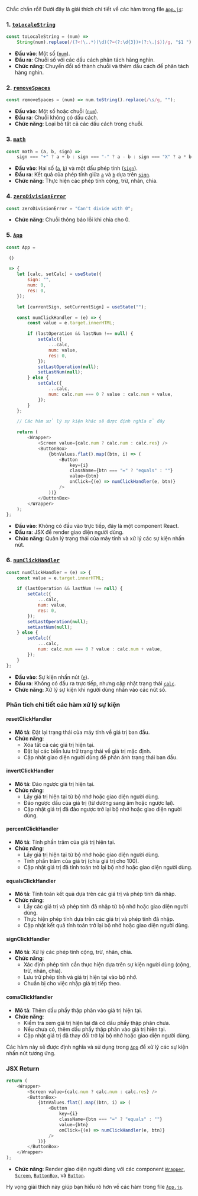 Chắc chắn rồi! Dưới đây là giải thích chi tiết về các hàm trong file [`App.js`](command:_github.copilot.openRelativePath?%5B%7B%22scheme%22%3A%22file%22%2C%22authority%22%3A%22%22%2C%22path%22%3A%22%2Frun%2Fmedia%2Fnguyenthanhhung%2FData%2FCode%2FFE%2FReactJS%2FMeMayBeo%2Fcalculator%2Fsrc%2FApp.js%22%2C%22query%22%3A%22%22%2C%22fragment%22%3A%22%22%7D%2C%2233baf82f-5daa-4c2c-af26-da7e0bff9704%22%5D "/run/media/nguyenthanhhung/Data/Code/FE/ReactJS/MeMayBeo/calculator/src/App.js"):

### 1. [`toLocaleString`](command:_github.copilot.openSymbolFromReferences?%5B%22%22%2C%5B%7B%22uri%22%3A%7B%22scheme%22%3A%22file%22%2C%22authority%22%3A%22%22%2C%22path%22%3A%22%2Frun%2Fmedia%2Fnguyenthanhhung%2FData%2FCode%2FFE%2FReactJS%2FMeMayBeo%2Fcalculator%2Fsrc%2FApp.js%22%2C%22query%22%3A%22%22%2C%22fragment%22%3A%22%22%7D%2C%22pos%22%3A%7B%22line%22%3A15%2C%22character%22%3A6%7D%7D%5D%2C%2233baf82f-5daa-4c2c-af26-da7e0bff9704%22%5D "Go to definition")
```javascript
const toLocaleString = (num) =>
    String(num).replace(/(?<!\..*)(\d)(?=(?:\d{3})+(?:\.|$))/g, "$1 ");
```
- **Đầu vào**: Một số ([`num`](command:_github.copilot.openSymbolFromReferences?%5B%22%22%2C%5B%7B%22uri%22%3A%7B%22scheme%22%3A%22file%22%2C%22authority%22%3A%22%22%2C%22path%22%3A%22%2Frun%2Fmedia%2Fnguyenthanhhung%2FData%2FCode%2FFE%2FReactJS%2FMeMayBeo%2Fcalculator%2Fsrc%2FApp.js%22%2C%22query%22%3A%22%22%2C%22fragment%22%3A%22%22%7D%2C%22pos%22%3A%7B%22line%22%3A15%2C%22character%22%3A24%7D%7D%2C%7B%22uri%22%3A%7B%22scheme%22%3A%22file%22%2C%22authority%22%3A%22%22%2C%22path%22%3A%22%2Frun%2Fmedia%2Fnguyenthanhhung%2FData%2FCode%2FFE%2FReactJS%2FMeMayBeo%2Fcalculator%2FText%2Fflow.md%22%2C%22query%22%3A%22%22%2C%22fragment%22%3A%22%22%7D%2C%22pos%22%3A%7B%22line%22%3A8%2C%22character%22%3A165%7D%7D%2C%7B%22uri%22%3A%7B%22scheme%22%3A%22file%22%2C%22authority%22%3A%22%22%2C%22path%22%3A%22%2Frun%2Fmedia%2Fnguyenthanhhung%2FData%2FCode%2FFE%2FReactJS%2FMeMayBeo%2Fcalculator%2FText%2Fflow.md%22%2C%22query%22%3A%22%22%2C%22fragment%22%3A%22%22%7D%2C%22pos%22%3A%7B%22line%22%3A48%2C%22character%22%3A15%7D%7D%2C%7B%22uri%22%3A%7B%22scheme%22%3A%22file%22%2C%22authority%22%3A%22%22%2C%22path%22%3A%22%2Frun%2Fmedia%2Fnguyenthanhhung%2FData%2FCode%2FFE%2FReactJS%2FMeMayBeo%2Fcalculator%2FText%2Fflow.md%22%2C%22query%22%3A%22%22%2C%22fragment%22%3A%22%22%7D%2C%22pos%22%3A%7B%22line%22%3A57%2C%22character%22%3A0%7D%7D%5D%2C%2233baf82f-5daa-4c2c-af26-da7e0bff9704%22%5D "Go to definition")).
- **Đầu ra**: Chuỗi số với các dấu cách phân tách hàng nghìn.
- **Chức năng**: Chuyển đổi số thành chuỗi và thêm dấu cách để phân tách hàng nghìn.

### 2. [`removeSpaces`](command:_github.copilot.openSymbolFromReferences?%5B%22%22%2C%5B%7B%22uri%22%3A%7B%22scheme%22%3A%22file%22%2C%22authority%22%3A%22%22%2C%22path%22%3A%22%2Frun%2Fmedia%2Fnguyenthanhhung%2FData%2FCode%2FFE%2FReactJS%2FMeMayBeo%2Fcalculator%2Fsrc%2FApp.js%22%2C%22query%22%3A%22%22%2C%22fragment%22%3A%22%22%7D%2C%22pos%22%3A%7B%22line%22%3A18%2C%22character%22%3A6%7D%7D%5D%2C%2233baf82f-5daa-4c2c-af26-da7e0bff9704%22%5D "Go to definition")
```javascript
const removeSpaces = (num) => num.toString().replace(/\s/g, "");
```
- **Đầu vào**: Một số hoặc chuỗi ([`num`](command:_github.copilot.openSymbolFromReferences?%5B%22%22%2C%5B%7B%22uri%22%3A%7B%22scheme%22%3A%22file%22%2C%22authority%22%3A%22%22%2C%22path%22%3A%22%2Frun%2Fmedia%2Fnguyenthanhhung%2FData%2FCode%2FFE%2FReactJS%2FMeMayBeo%2Fcalculator%2Fsrc%2FApp.js%22%2C%22query%22%3A%22%22%2C%22fragment%22%3A%22%22%7D%2C%22pos%22%3A%7B%22line%22%3A15%2C%22character%22%3A24%7D%7D%2C%7B%22uri%22%3A%7B%22scheme%22%3A%22file%22%2C%22authority%22%3A%22%22%2C%22path%22%3A%22%2Frun%2Fmedia%2Fnguyenthanhhung%2FData%2FCode%2FFE%2FReactJS%2FMeMayBeo%2Fcalculator%2FText%2Fflow.md%22%2C%22query%22%3A%22%22%2C%22fragment%22%3A%22%22%7D%2C%22pos%22%3A%7B%22line%22%3A8%2C%22character%22%3A165%7D%7D%2C%7B%22uri%22%3A%7B%22scheme%22%3A%22file%22%2C%22authority%22%3A%22%22%2C%22path%22%3A%22%2Frun%2Fmedia%2Fnguyenthanhhung%2FData%2FCode%2FFE%2FReactJS%2FMeMayBeo%2Fcalculator%2FText%2Fflow.md%22%2C%22query%22%3A%22%22%2C%22fragment%22%3A%22%22%7D%2C%22pos%22%3A%7B%22line%22%3A48%2C%22character%22%3A15%7D%7D%2C%7B%22uri%22%3A%7B%22scheme%22%3A%22file%22%2C%22authority%22%3A%22%22%2C%22path%22%3A%22%2Frun%2Fmedia%2Fnguyenthanhhung%2FData%2FCode%2FFE%2FReactJS%2FMeMayBeo%2Fcalculator%2FText%2Fflow.md%22%2C%22query%22%3A%22%22%2C%22fragment%22%3A%22%22%7D%2C%22pos%22%3A%7B%22line%22%3A57%2C%22character%22%3A0%7D%7D%5D%2C%2233baf82f-5daa-4c2c-af26-da7e0bff9704%22%5D "Go to definition")).
- **Đầu ra**: Chuỗi không có dấu cách.
- **Chức năng**: Loại bỏ tất cả các dấu cách trong chuỗi.

### 3. [`math`](command:_github.copilot.openSymbolFromReferences?%5B%22%22%2C%5B%7B%22uri%22%3A%7B%22scheme%22%3A%22file%22%2C%22authority%22%3A%22%22%2C%22path%22%3A%22%2Frun%2Fmedia%2Fnguyenthanhhung%2FData%2FCode%2FFE%2FReactJS%2FMeMayBeo%2Fcalculator%2Fsrc%2FApp.js%22%2C%22query%22%3A%22%22%2C%22fragment%22%3A%22%22%7D%2C%22pos%22%3A%7B%22line%22%3A20%2C%22character%22%3A6%7D%7D%5D%2C%2233baf82f-5daa-4c2c-af26-da7e0bff9704%22%5D "Go to definition")
```javascript
const math = (a, b, sign) =>
    sign === "+" ? a + b : sign === "-" ? a - b : sign === "X" ? a * b : a / b;
```
- **Đầu vào**: Hai số ([`a`](command:_github.copilot.openSymbolFromReferences?%5B%22%22%2C%5B%7B%22uri%22%3A%7B%22scheme%22%3A%22file%22%2C%22authority%22%3A%22%22%2C%22path%22%3A%22%2Frun%2Fmedia%2Fnguyenthanhhung%2FData%2FCode%2FFE%2FReactJS%2FMeMayBeo%2Fcalculator%2Fsrc%2FApp.js%22%2C%22query%22%3A%22%22%2C%22fragment%22%3A%22%22%7D%2C%22pos%22%3A%7B%22line%22%3A20%2C%22character%22%3A14%7D%7D%2C%7B%22uri%22%3A%7B%22scheme%22%3A%22file%22%2C%22authority%22%3A%22%22%2C%22path%22%3A%22%2Frun%2Fmedia%2Fnguyenthanhhung%2FData%2FCode%2FFE%2FReactJS%2FMeMayBeo%2Fcalculator%2Fsrc%2Fcomponents%2FButton.css%22%2C%22query%22%3A%22%22%2C%22fragment%22%3A%22%22%7D%2C%22pos%22%3A%7B%22line%22%3A4%2C%22character%22%3A3%7D%7D%2C%7B%22uri%22%3A%7B%22scheme%22%3A%22file%22%2C%22authority%22%3A%22%22%2C%22path%22%3A%22%2Frun%2Fmedia%2Fnguyenthanhhung%2FData%2FCode%2FFE%2FReactJS%2FMeMayBeo%2Fcalculator%2Fpublic%2Findex.html%22%2C%22query%22%3A%22%22%2C%22fragment%22%3A%22%22%7D%2C%22pos%22%3A%7B%22line%22%3A1%2C%22character%22%3A7%7D%7D%2C%7B%22uri%22%3A%7B%22scheme%22%3A%22file%22%2C%22authority%22%3A%22%22%2C%22path%22%3A%22%2Frun%2Fmedia%2Fnguyenthanhhung%2FData%2FCode%2FFE%2FReactJS%2FMeMayBeo%2Fcalculator%2FText%2Fflow.md%22%2C%22query%22%3A%22%22%2C%22fragment%22%3A%22%22%7D%2C%22pos%22%3A%7B%22line%22%3A0%2C%22character%22%3A63%7D%7D%2C%7B%22uri%22%3A%7B%22scheme%22%3A%22file%22%2C%22authority%22%3A%22%22%2C%22path%22%3A%22%2Frun%2Fmedia%2Fnguyenthanhhung%2FData%2FCode%2FFE%2FReactJS%2FMeMayBeo%2Fcalculator%2Fsrc%2Fcomponents%2FScreen.js%22%2C%22query%22%3A%22%22%2C%22fragment%22%3A%22%22%7D%2C%22pos%22%3A%7B%22line%22%3A0%2C%22character%22%3A9%7D%7D%2C%7B%22uri%22%3A%7B%22scheme%22%3A%22file%22%2C%22authority%22%3A%22%22%2C%22path%22%3A%22%2Frun%2Fmedia%2Fnguyenthanhhung%2FData%2FCode%2FFE%2FReactJS%2FMeMayBeo%2Fcalculator%2Fsrc%2Fcomponents%2FButton.js%22%2C%22query%22%3A%22%22%2C%22fragment%22%3A%22%22%7D%2C%22pos%22%3A%7B%22line%22%3A0%2C%22character%22%3A9%7D%7D%2C%7B%22uri%22%3A%7B%22scheme%22%3A%22file%22%2C%22authority%22%3A%22%22%2C%22path%22%3A%22%2Frun%2Fmedia%2Fnguyenthanhhung%2FData%2FCode%2FFE%2FReactJS%2FMeMayBeo%2Fcalculator%2Fsrc%2Findex.js%22%2C%22query%22%3A%22%22%2C%22fragment%22%3A%22%22%7D%2C%22pos%22%3A%7B%22line%22%3A0%2C%22character%22%3A9%7D%7D%2C%7B%22uri%22%3A%7B%22scheme%22%3A%22file%22%2C%22authority%22%3A%22%22%2C%22path%22%3A%22%2Frun%2Fmedia%2Fnguyenthanhhung%2FData%2FCode%2FFE%2FReactJS%2FMeMayBeo%2Fcalculator%2FText%2Fflow.md%22%2C%22query%22%3A%22%22%2C%22fragment%22%3A%22%22%7D%2C%22pos%22%3A%7B%22line%22%3A29%2C%22character%22%3A47%7D%7D%5D%2C%2233baf82f-5daa-4c2c-af26-da7e0bff9704%22%5D "Go to definition"), [`b`](command:_github.copilot.openSymbolFromReferences?%5B%22%22%2C%5B%7B%22uri%22%3A%7B%22scheme%22%3A%22file%22%2C%22authority%22%3A%22%22%2C%22path%22%3A%22%2Frun%2Fmedia%2Fnguyenthanhhung%2FData%2FCode%2FFE%2FReactJS%2FMeMayBeo%2Fcalculator%2Fsrc%2FApp.js%22%2C%22query%22%3A%22%22%2C%22fragment%22%3A%22%22%7D%2C%22pos%22%3A%7B%22line%22%3A20%2C%22character%22%3A17%7D%7D%2C%7B%22uri%22%3A%7B%22scheme%22%3A%22file%22%2C%22authority%22%3A%22%22%2C%22path%22%3A%22%2Frun%2Fmedia%2Fnguyenthanhhung%2FData%2FCode%2FFE%2FReactJS%2FMeMayBeo%2Fcalculator%2Fpublic%2Findex.html%22%2C%22query%22%3A%22%22%2C%22fragment%22%3A%22%22%7D%2C%22pos%22%3A%7B%22line%22%3A9%2C%22character%22%3A3%7D%7D%2C%7B%22uri%22%3A%7B%22scheme%22%3A%22file%22%2C%22authority%22%3A%22%22%2C%22path%22%3A%22%2Frun%2Fmedia%2Fnguyenthanhhung%2FData%2FCode%2FFE%2FReactJS%2FMeMayBeo%2Fcalculator%2Fsrc%2Fcomponents%2FButton.css%22%2C%22query%22%3A%22%22%2C%22fragment%22%3A%22%22%7D%2C%22pos%22%3A%7B%22line%22%3A3%2C%22character%22%3A2%7D%7D%2C%7B%22uri%22%3A%7B%22scheme%22%3A%22file%22%2C%22authority%22%3A%22%22%2C%22path%22%3A%22%2Frun%2Fmedia%2Fnguyenthanhhung%2FData%2FCode%2FFE%2FReactJS%2FMeMayBeo%2Fcalculator%2FText%2Fflow.md%22%2C%22query%22%3A%22%22%2C%22fragment%22%3A%22%22%7D%2C%22pos%22%3A%7B%22line%22%3A0%2C%22character%22%3A56%7D%7D%2C%7B%22uri%22%3A%7B%22scheme%22%3A%22file%22%2C%22authority%22%3A%22%22%2C%22path%22%3A%22%2Frun%2Fmedia%2Fnguyenthanhhung%2FData%2FCode%2FFE%2FReactJS%2FMeMayBeo%2Fcalculator%2FText%2Fflow.md%22%2C%22query%22%3A%22%22%2C%22fragment%22%3A%22%22%7D%2C%22pos%22%3A%7B%22line%22%3A29%2C%22character%22%3A58%7D%7D%2C%7B%22uri%22%3A%7B%22scheme%22%3A%22file%22%2C%22authority%22%3A%22%22%2C%22path%22%3A%22%2Frun%2Fmedia%2Fnguyenthanhhung%2FData%2FCode%2FFE%2FReactJS%2FMeMayBeo%2Fcalculator%2FText%2Fflow.md%22%2C%22query%22%3A%22%22%2C%22fragment%22%3A%22%22%7D%2C%22pos%22%3A%7B%22line%22%3A51%2C%22character%22%3A62%7D%7D%2C%7B%22uri%22%3A%7B%22scheme%22%3A%22file%22%2C%22authority%22%3A%22%22%2C%22path%22%3A%22%2Frun%2Fmedia%2Fnguyenthanhhung%2FData%2FCode%2FFE%2FReactJS%2FMeMayBeo%2Fcalculator%2Fsrc%2Fcomponents%2FButton.js%22%2C%22query%22%3A%22%22%2C%22fragment%22%3A%22%22%7D%2C%22pos%22%3A%7B%22line%22%3A5%2C%22character%22%3A5%7D%7D%2C%7B%22uri%22%3A%7B%22scheme%22%3A%22file%22%2C%22authority%22%3A%22%22%2C%22path%22%3A%22%2Frun%2Fmedia%2Fnguyenthanhhung%2FData%2FCode%2FFE%2FReactJS%2FMeMayBeo%2Fcalculator%2FText%2FScreen.md%22%2C%22query%22%3A%22%22%2C%22fragment%22%3A%22%22%7D%2C%22pos%22%3A%7B%22line%22%3A42%2C%22character%22%3A59%7D%7D%5D%2C%2233baf82f-5daa-4c2c-af26-da7e0bff9704%22%5D "Go to definition")) và một dấu phép tính ([`sign`](command:_github.copilot.openSymbolFromReferences?%5B%22%22%2C%5B%7B%22uri%22%3A%7B%22scheme%22%3A%22file%22%2C%22authority%22%3A%22%22%2C%22path%22%3A%22%2Frun%2Fmedia%2Fnguyenthanhhung%2FData%2FCode%2FFE%2FReactJS%2FMeMayBeo%2Fcalculator%2Fsrc%2FApp.js%22%2C%22query%22%3A%22%22%2C%22fragment%22%3A%22%22%7D%2C%22pos%22%3A%7B%22line%22%3A20%2C%22character%22%3A20%7D%7D%2C%7B%22uri%22%3A%7B%22scheme%22%3A%22file%22%2C%22authority%22%3A%22%22%2C%22path%22%3A%22%2Frun%2Fmedia%2Fnguyenthanhhung%2FData%2FCode%2FFE%2FReactJS%2FMeMayBeo%2Fcalculator%2FText%2Fflow.md%22%2C%22query%22%3A%22%22%2C%22fragment%22%3A%22%22%7D%2C%22pos%22%3A%7B%22line%22%3A8%2C%22character%22%3A126%7D%7D%2C%7B%22uri%22%3A%7B%22scheme%22%3A%22file%22%2C%22authority%22%3A%22%22%2C%22path%22%3A%22%2Frun%2Fmedia%2Fnguyenthanhhung%2FData%2FCode%2FFE%2FReactJS%2FMeMayBeo%2Fcalculator%2FText%2Fflow.md%22%2C%22query%22%3A%22%22%2C%22fragment%22%3A%22%22%7D%2C%22pos%22%3A%7B%22line%22%3A46%2C%22character%22%3A65%7D%7D%2C%7B%22uri%22%3A%7B%22scheme%22%3A%22file%22%2C%22authority%22%3A%22%22%2C%22path%22%3A%22%2Frun%2Fmedia%2Fnguyenthanhhung%2FData%2FCode%2FFE%2FReactJS%2FMeMayBeo%2Fcalculator%2FText%2Fflow.md%22%2C%22query%22%3A%22%22%2C%22fragment%22%3A%22%22%7D%2C%22pos%22%3A%7B%22line%22%3A55%2C%22character%22%3A0%7D%7D%5D%2C%2233baf82f-5daa-4c2c-af26-da7e0bff9704%22%5D "Go to definition")).
- **Đầu ra**: Kết quả của phép tính giữa [`a`](command:_github.copilot.openSymbolFromReferences?%5B%22%22%2C%5B%7B%22uri%22%3A%7B%22scheme%22%3A%22file%22%2C%22authority%22%3A%22%22%2C%22path%22%3A%22%2Frun%2Fmedia%2Fnguyenthanhhung%2FData%2FCode%2FFE%2FReactJS%2FMeMayBeo%2Fcalculator%2Fsrc%2FApp.js%22%2C%22query%22%3A%22%22%2C%22fragment%22%3A%22%22%7D%2C%22pos%22%3A%7B%22line%22%3A20%2C%22character%22%3A14%7D%7D%2C%7B%22uri%22%3A%7B%22scheme%22%3A%22file%22%2C%22authority%22%3A%22%22%2C%22path%22%3A%22%2Frun%2Fmedia%2Fnguyenthanhhung%2FData%2FCode%2FFE%2FReactJS%2FMeMayBeo%2Fcalculator%2Fsrc%2Fcomponents%2FButton.css%22%2C%22query%22%3A%22%22%2C%22fragment%22%3A%22%22%7D%2C%22pos%22%3A%7B%22line%22%3A4%2C%22character%22%3A3%7D%7D%2C%7B%22uri%22%3A%7B%22scheme%22%3A%22file%22%2C%22authority%22%3A%22%22%2C%22path%22%3A%22%2Frun%2Fmedia%2Fnguyenthanhhung%2FData%2FCode%2FFE%2FReactJS%2FMeMayBeo%2Fcalculator%2Fpublic%2Findex.html%22%2C%22query%22%3A%22%22%2C%22fragment%22%3A%22%22%7D%2C%22pos%22%3A%7B%22line%22%3A1%2C%22character%22%3A7%7D%7D%2C%7B%22uri%22%3A%7B%22scheme%22%3A%22file%22%2C%22authority%22%3A%22%22%2C%22path%22%3A%22%2Frun%2Fmedia%2Fnguyenthanhhung%2FData%2FCode%2FFE%2FReactJS%2FMeMayBeo%2Fcalculator%2FText%2Fflow.md%22%2C%22query%22%3A%22%22%2C%22fragment%22%3A%22%22%7D%2C%22pos%22%3A%7B%22line%22%3A0%2C%22character%22%3A63%7D%7D%2C%7B%22uri%22%3A%7B%22scheme%22%3A%22file%22%2C%22authority%22%3A%22%22%2C%22path%22%3A%22%2Frun%2Fmedia%2Fnguyenthanhhung%2FData%2FCode%2FFE%2FReactJS%2FMeMayBeo%2Fcalculator%2Fsrc%2Fcomponents%2FScreen.js%22%2C%22query%22%3A%22%22%2C%22fragment%22%3A%22%22%7D%2C%22pos%22%3A%7B%22line%22%3A0%2C%22character%22%3A9%7D%7D%2C%7B%22uri%22%3A%7B%22scheme%22%3A%22file%22%2C%22authority%22%3A%22%22%2C%22path%22%3A%22%2Frun%2Fmedia%2Fnguyenthanhhung%2FData%2FCode%2FFE%2FReactJS%2FMeMayBeo%2Fcalculator%2Fsrc%2Fcomponents%2FButton.js%22%2C%22query%22%3A%22%22%2C%22fragment%22%3A%22%22%7D%2C%22pos%22%3A%7B%22line%22%3A0%2C%22character%22%3A9%7D%7D%2C%7B%22uri%22%3A%7B%22scheme%22%3A%22file%22%2C%22authority%22%3A%22%22%2C%22path%22%3A%22%2Frun%2Fmedia%2Fnguyenthanhhung%2FData%2FCode%2FFE%2FReactJS%2FMeMayBeo%2Fcalculator%2Fsrc%2Findex.js%22%2C%22query%22%3A%22%22%2C%22fragment%22%3A%22%22%7D%2C%22pos%22%3A%7B%22line%22%3A0%2C%22character%22%3A9%7D%7D%2C%7B%22uri%22%3A%7B%22scheme%22%3A%22file%22%2C%22authority%22%3A%22%22%2C%22path%22%3A%22%2Frun%2Fmedia%2Fnguyenthanhhung%2FData%2FCode%2FFE%2FReactJS%2FMeMayBeo%2Fcalculator%2FText%2Fflow.md%22%2C%22query%22%3A%22%22%2C%22fragment%22%3A%22%22%7D%2C%22pos%22%3A%7B%22line%22%3A29%2C%22character%22%3A47%7D%7D%5D%2C%2233baf82f-5daa-4c2c-af26-da7e0bff9704%22%5D "Go to definition") và [`b`](command:_github.copilot.openSymbolFromReferences?%5B%22%22%2C%5B%7B%22uri%22%3A%7B%22scheme%22%3A%22file%22%2C%22authority%22%3A%22%22%2C%22path%22%3A%22%2Frun%2Fmedia%2Fnguyenthanhhung%2FData%2FCode%2FFE%2FReactJS%2FMeMayBeo%2Fcalculator%2Fsrc%2FApp.js%22%2C%22query%22%3A%22%22%2C%22fragment%22%3A%22%22%7D%2C%22pos%22%3A%7B%22line%22%3A20%2C%22character%22%3A17%7D%7D%2C%7B%22uri%22%3A%7B%22scheme%22%3A%22file%22%2C%22authority%22%3A%22%22%2C%22path%22%3A%22%2Frun%2Fmedia%2Fnguyenthanhhung%2FData%2FCode%2FFE%2FReactJS%2FMeMayBeo%2Fcalculator%2Fpublic%2Findex.html%22%2C%22query%22%3A%22%22%2C%22fragment%22%3A%22%22%7D%2C%22pos%22%3A%7B%22line%22%3A9%2C%22character%22%3A3%7D%7D%2C%7B%22uri%22%3A%7B%22scheme%22%3A%22file%22%2C%22authority%22%3A%22%22%2C%22path%22%3A%22%2Frun%2Fmedia%2Fnguyenthanhhung%2FData%2FCode%2FFE%2FReactJS%2FMeMayBeo%2Fcalculator%2Fsrc%2Fcomponents%2FButton.css%22%2C%22query%22%3A%22%22%2C%22fragment%22%3A%22%22%7D%2C%22pos%22%3A%7B%22line%22%3A3%2C%22character%22%3A2%7D%7D%2C%7B%22uri%22%3A%7B%22scheme%22%3A%22file%22%2C%22authority%22%3A%22%22%2C%22path%22%3A%22%2Frun%2Fmedia%2Fnguyenthanhhung%2FData%2FCode%2FFE%2FReactJS%2FMeMayBeo%2Fcalculator%2FText%2Fflow.md%22%2C%22query%22%3A%22%22%2C%22fragment%22%3A%22%22%7D%2C%22pos%22%3A%7B%22line%22%3A0%2C%22character%22%3A56%7D%7D%2C%7B%22uri%22%3A%7B%22scheme%22%3A%22file%22%2C%22authority%22%3A%22%22%2C%22path%22%3A%22%2Frun%2Fmedia%2Fnguyenthanhhung%2FData%2FCode%2FFE%2FReactJS%2FMeMayBeo%2Fcalculator%2FText%2Fflow.md%22%2C%22query%22%3A%22%22%2C%22fragment%22%3A%22%22%7D%2C%22pos%22%3A%7B%22line%22%3A29%2C%22character%22%3A58%7D%7D%2C%7B%22uri%22%3A%7B%22scheme%22%3A%22file%22%2C%22authority%22%3A%22%22%2C%22path%22%3A%22%2Frun%2Fmedia%2Fnguyenthanhhung%2FData%2FCode%2FFE%2FReactJS%2FMeMayBeo%2Fcalculator%2FText%2Fflow.md%22%2C%22query%22%3A%22%22%2C%22fragment%22%3A%22%22%7D%2C%22pos%22%3A%7B%22line%22%3A51%2C%22character%22%3A62%7D%7D%2C%7B%22uri%22%3A%7B%22scheme%22%3A%22file%22%2C%22authority%22%3A%22%22%2C%22path%22%3A%22%2Frun%2Fmedia%2Fnguyenthanhhung%2FData%2FCode%2FFE%2FReactJS%2FMeMayBeo%2Fcalculator%2Fsrc%2Fcomponents%2FButton.js%22%2C%22query%22%3A%22%22%2C%22fragment%22%3A%22%22%7D%2C%22pos%22%3A%7B%22line%22%3A5%2C%22character%22%3A5%7D%7D%2C%7B%22uri%22%3A%7B%22scheme%22%3A%22file%22%2C%22authority%22%3A%22%22%2C%22path%22%3A%22%2Frun%2Fmedia%2Fnguyenthanhhung%2FData%2FCode%2FFE%2FReactJS%2FMeMayBeo%2Fcalculator%2FText%2FScreen.md%22%2C%22query%22%3A%22%22%2C%22fragment%22%3A%22%22%7D%2C%22pos%22%3A%7B%22line%22%3A42%2C%22character%22%3A59%7D%7D%5D%2C%2233baf82f-5daa-4c2c-af26-da7e0bff9704%22%5D "Go to definition") dựa trên [`sign`](command:_github.copilot.openSymbolFromReferences?%5B%22%22%2C%5B%7B%22uri%22%3A%7B%22scheme%22%3A%22file%22%2C%22authority%22%3A%22%22%2C%22path%22%3A%22%2Frun%2Fmedia%2Fnguyenthanhhung%2FData%2FCode%2FFE%2FReactJS%2FMeMayBeo%2Fcalculator%2Fsrc%2FApp.js%22%2C%22query%22%3A%22%22%2C%22fragment%22%3A%22%22%7D%2C%22pos%22%3A%7B%22line%22%3A20%2C%22character%22%3A20%7D%7D%2C%7B%22uri%22%3A%7B%22scheme%22%3A%22file%22%2C%22authority%22%3A%22%22%2C%22path%22%3A%22%2Frun%2Fmedia%2Fnguyenthanhhung%2FData%2FCode%2FFE%2FReactJS%2FMeMayBeo%2Fcalculator%2FText%2Fflow.md%22%2C%22query%22%3A%22%22%2C%22fragment%22%3A%22%22%7D%2C%22pos%22%3A%7B%22line%22%3A8%2C%22character%22%3A126%7D%7D%2C%7B%22uri%22%3A%7B%22scheme%22%3A%22file%22%2C%22authority%22%3A%22%22%2C%22path%22%3A%22%2Frun%2Fmedia%2Fnguyenthanhhung%2FData%2FCode%2FFE%2FReactJS%2FMeMayBeo%2Fcalculator%2FText%2Fflow.md%22%2C%22query%22%3A%22%22%2C%22fragment%22%3A%22%22%7D%2C%22pos%22%3A%7B%22line%22%3A46%2C%22character%22%3A65%7D%7D%2C%7B%22uri%22%3A%7B%22scheme%22%3A%22file%22%2C%22authority%22%3A%22%22%2C%22path%22%3A%22%2Frun%2Fmedia%2Fnguyenthanhhung%2FData%2FCode%2FFE%2FReactJS%2FMeMayBeo%2Fcalculator%2FText%2Fflow.md%22%2C%22query%22%3A%22%22%2C%22fragment%22%3A%22%22%7D%2C%22pos%22%3A%7B%22line%22%3A55%2C%22character%22%3A0%7D%7D%5D%2C%2233baf82f-5daa-4c2c-af26-da7e0bff9704%22%5D "Go to definition").
- **Chức năng**: Thực hiện các phép tính cộng, trừ, nhân, chia.

### 4. [`zeroDivisionError`](command:_github.copilot.openSymbolFromReferences?%5B%22%22%2C%5B%7B%22uri%22%3A%7B%22scheme%22%3A%22file%22%2C%22authority%22%3A%22%22%2C%22path%22%3A%22%2Frun%2Fmedia%2Fnguyenthanhhung%2FData%2FCode%2FFE%2FReactJS%2FMeMayBeo%2Fcalculator%2Fsrc%2FApp.js%22%2C%22query%22%3A%22%22%2C%22fragment%22%3A%22%22%7D%2C%22pos%22%3A%7B%22line%22%3A23%2C%22character%22%3A6%7D%7D%2C%7B%22uri%22%3A%7B%22scheme%22%3A%22file%22%2C%22authority%22%3A%22%22%2C%22path%22%3A%22%2Frun%2Fmedia%2Fnguyenthanhhung%2FData%2FCode%2FFE%2FReactJS%2FMeMayBeo%2Fcalculator%2FText%2Fflow.md%22%2C%22query%22%3A%22%22%2C%22fragment%22%3A%22%22%7D%2C%22pos%22%3A%7B%22line%22%3A42%2C%22character%22%3A56%7D%7D%2C%7B%22uri%22%3A%7B%22scheme%22%3A%22file%22%2C%22authority%22%3A%22%22%2C%22path%22%3A%22%2Frun%2Fmedia%2Fnguyenthanhhung%2FData%2FCode%2FFE%2FReactJS%2FMeMayBeo%2Fcalculator%2FText%2Fflow.md%22%2C%22query%22%3A%22%22%2C%22fragment%22%3A%22%22%7D%2C%22pos%22%3A%7B%22line%22%3A65%2C%22character%22%3A30%7D%7D%5D%2C%2233baf82f-5daa-4c2c-af26-da7e0bff9704%22%5D "Go to definition")
```javascript
const zeroDivisionError = "Can't divide with 0";
```
- **Chức năng**: Chuỗi thông báo lỗi khi chia cho 0.

### 5. [`App`](command:_github.copilot.openSymbolFromReferences?%5B%22%22%2C%5B%7B%22uri%22%3A%7B%22scheme%22%3A%22file%22%2C%22authority%22%3A%22%22%2C%22path%22%3A%22%2Frun%2Fmedia%2Fnguyenthanhhung%2FData%2FCode%2FFE%2FReactJS%2FMeMayBeo%2Fcalculator%2Fsrc%2FApp.js%22%2C%22query%22%3A%22%22%2C%22fragment%22%3A%22%22%7D%2C%22pos%22%3A%7B%22line%22%3A25%2C%22character%22%3A6%7D%7D%2C%7B%22uri%22%3A%7B%22scheme%22%3A%22file%22%2C%22authority%22%3A%22%22%2C%22path%22%3A%22%2Frun%2Fmedia%2Fnguyenthanhhung%2FData%2FCode%2FFE%2FReactJS%2FMeMayBeo%2Fcalculator%2Fsrc%2Findex.js%22%2C%22query%22%3A%22%22%2C%22fragment%22%3A%22%22%7D%2C%22pos%22%3A%7B%22line%22%3A3%2C%22character%22%3A7%7D%7D%2C%7B%22uri%22%3A%7B%22scheme%22%3A%22file%22%2C%22authority%22%3A%22%22%2C%22path%22%3A%22%2Frun%2Fmedia%2Fnguyenthanhhung%2FData%2FCode%2FFE%2FReactJS%2FMeMayBeo%2Fcalculator%2FText%2Fflow.md%22%2C%22query%22%3A%22%22%2C%22fragment%22%3A%22%22%7D%2C%22pos%22%3A%7B%22line%22%3A4%2C%22character%22%3A95%7D%7D%2C%7B%22uri%22%3A%7B%22scheme%22%3A%22file%22%2C%22authority%22%3A%22%22%2C%22path%22%3A%22%2Frun%2Fmedia%2Fnguyenthanhhung%2FData%2FCode%2FFE%2FReactJS%2FMeMayBeo%2Fcalculator%2FText%2Fflow.md%22%2C%22query%22%3A%22%22%2C%22fragment%22%3A%22%22%7D%2C%22pos%22%3A%7B%22line%22%3A30%2C%22character%22%3A100%7D%7D%2C%7B%22uri%22%3A%7B%22scheme%22%3A%22file%22%2C%22authority%22%3A%22%22%2C%22path%22%3A%22%2Frun%2Fmedia%2Fnguyenthanhhung%2FData%2FCode%2FFE%2FReactJS%2FMeMayBeo%2Fcalculator%2FText%2Fflow.md%22%2C%22query%22%3A%22%22%2C%22fragment%22%3A%22%22%7D%2C%22pos%22%3A%7B%22line%22%3A62%2C%22character%22%3A66%7D%7D%5D%2C%2233baf82f-5daa-4c2c-af26-da7e0bff9704%22%5D "Go to definition")
```javascript
const App =

 ()

 => {
    let [calc, setCalc] = useState({
        sign: "",
        num: 0,
        res: 0,
    });

    let [currentSign, setCurrentSign] = useState("");

    const numClickHandler = (e) => {
        const value = e.target.innerHTML;

        if (lastOperation && lastNum !== null) {
            setCalc({
                ...calc,
                num: value,
                res: 0,
            });
            setLastOperation(null);
            setLastNum(null);
        } else {
            setCalc({
                ...calc,
                num: calc.num === 0 ? value : calc.num + value,
            });
        }
    };

    // Các hàm xử lý sự kiện khác sẽ được định nghĩa ở đây

    return (
        <Wrapper>
            <Screen value={calc.num ? calc.num : calc.res} />
            <ButtonBox>
                {btnValues.flat().map((btn, i) => (
                    <Button
                        key={i}
                        className={btn === "=" ? "equals" : ""}
                        value={btn}
                        onClick={(e) => numClickHandler(e, btn)}
                    />
                ))}
            </ButtonBox>
        </Wrapper>
    );
};
```
- **Đầu vào**: Không có đầu vào trực tiếp, đây là một component React.
- **Đầu ra**: JSX để render giao diện người dùng.
- **Chức năng**: Quản lý trạng thái của máy tính và xử lý các sự kiện nhấn nút.

### 6. [`numClickHandler`](command:_github.copilot.openSymbolFromReferences?%5B%22%22%2C%5B%7B%22uri%22%3A%7B%22scheme%22%3A%22file%22%2C%22authority%22%3A%22%22%2C%22path%22%3A%22%2Frun%2Fmedia%2Fnguyenthanhhung%2FData%2FCode%2FFE%2FReactJS%2FMeMayBeo%2Fcalculator%2Fsrc%2FApp.js%22%2C%22query%22%3A%22%22%2C%22fragment%22%3A%22%22%7D%2C%22pos%22%3A%7B%22line%22%3A34%2C%22character%22%3A10%7D%7D%2C%7B%22uri%22%3A%7B%22scheme%22%3A%22file%22%2C%22authority%22%3A%22%22%2C%22path%22%3A%22%2Frun%2Fmedia%2Fnguyenthanhhung%2FData%2FCode%2FFE%2FReactJS%2FMeMayBeo%2Fcalculator%2FText%2Fflow.md%22%2C%22query%22%3A%22%22%2C%22fragment%22%3A%22%22%7D%2C%22pos%22%3A%7B%22line%22%3A8%2C%22character%22%3A165%7D%7D%2C%7B%22uri%22%3A%7B%22scheme%22%3A%22file%22%2C%22authority%22%3A%22%22%2C%22path%22%3A%22%2Frun%2Fmedia%2Fnguyenthanhhung%2FData%2FCode%2FFE%2FReactJS%2FMeMayBeo%2Fcalculator%2FText%2Fflow.md%22%2C%22query%22%3A%22%22%2C%22fragment%22%3A%22%22%7D%2C%22pos%22%3A%7B%22line%22%3A48%2C%22character%22%3A15%7D%7D%2C%7B%22uri%22%3A%7B%22scheme%22%3A%22file%22%2C%22authority%22%3A%22%22%2C%22path%22%3A%22%2Frun%2Fmedia%2Fnguyenthanhhung%2FData%2FCode%2FFE%2FReactJS%2FMeMayBeo%2Fcalculator%2FText%2Fflow.md%22%2C%22query%22%3A%22%22%2C%22fragment%22%3A%22%22%7D%2C%22pos%22%3A%7B%22line%22%3A57%2C%22character%22%3A0%7D%7D%5D%2C%2233baf82f-5daa-4c2c-af26-da7e0bff9704%22%5D "Go to definition")
```javascript
const numClickHandler = (e) => {
    const value = e.target.innerHTML;

    if (lastOperation && lastNum !== null) {
        setCalc({
            ...calc,
            num: value,
            res: 0,
        });
        setLastOperation(null);
        setLastNum(null);
    } else {
        setCalc({
            ...calc,
            num: calc.num === 0 ? value : calc.num + value,
        });
    }
};
```
- **Đầu vào**: Sự kiện nhấn nút ([`e`](command:_github.copilot.openSymbolFromReferences?%5B%22%22%2C%5B%7B%22uri%22%3A%7B%22scheme%22%3A%22file%22%2C%22authority%22%3A%22%22%2C%22path%22%3A%22%2Frun%2Fmedia%2Fnguyenthanhhung%2FData%2FCode%2FFE%2FReactJS%2FMeMayBeo%2Fcalculator%2Fsrc%2FApp.js%22%2C%22query%22%3A%22%22%2C%22fragment%22%3A%22%22%7D%2C%22pos%22%3A%7B%22line%22%3A34%2C%22character%22%3A29%7D%7D%2C%7B%22uri%22%3A%7B%22scheme%22%3A%22file%22%2C%22authority%22%3A%22%22%2C%22path%22%3A%22%2Frun%2Fmedia%2Fnguyenthanhhung%2FData%2FCode%2FFE%2FReactJS%2FMeMayBeo%2Fcalculator%2Fpublic%2Findex.html%22%2C%22query%22%3A%22%22%2C%22fragment%22%3A%22%22%7D%2C%22pos%22%3A%7B%22line%22%3A1%2C%22character%22%3A12%7D%7D%2C%7B%22uri%22%3A%7B%22scheme%22%3A%22file%22%2C%22authority%22%3A%22%22%2C%22path%22%3A%22%2Frun%2Fmedia%2Fnguyenthanhhung%2FData%2FCode%2FFE%2FReactJS%2FMeMayBeo%2Fcalculator%2Fsrc%2Fcomponents%2FButton.css%22%2C%22query%22%3A%22%22%2C%22fragment%22%3A%22%22%7D%2C%22pos%22%3A%7B%22line%22%3A1%2C%22character%22%3A3%7D%7D%2C%7B%22uri%22%3A%7B%22scheme%22%3A%22file%22%2C%22authority%22%3A%22%22%2C%22path%22%3A%22%2Frun%2Fmedia%2Fnguyenthanhhung%2FData%2FCode%2FFE%2FReactJS%2FMeMayBeo%2Fcalculator%2FText%2Fflow.md%22%2C%22query%22%3A%22%22%2C%22fragment%22%3A%22%22%7D%2C%22pos%22%3A%7B%22line%22%3A0%2C%22character%22%3A62%7D%7D%2C%7B%22uri%22%3A%7B%22scheme%22%3A%22file%22%2C%22authority%22%3A%22%22%2C%22path%22%3A%22%2Frun%2Fmedia%2Fnguyenthanhhung%2FData%2FCode%2FFE%2FReactJS%2FMeMayBeo%2Fcalculator%2FText%2Fflow.md%22%2C%22query%22%3A%22%22%2C%22fragment%22%3A%22%22%7D%2C%22pos%22%3A%7B%22line%22%3A29%2C%22character%22%3A77%7D%7D%2C%7B%22uri%22%3A%7B%22scheme%22%3A%22file%22%2C%22authority%22%3A%22%22%2C%22path%22%3A%22%2Frun%2Fmedia%2Fnguyenthanhhung%2FData%2FCode%2FFE%2FReactJS%2FMeMayBeo%2Fcalculator%2FText%2Fflow.md%22%2C%22query%22%3A%22%22%2C%22fragment%22%3A%22%22%7D%2C%22pos%22%3A%7B%22line%22%3A51%2C%22character%22%3A1%7D%7D%2C%7B%22uri%22%3A%7B%22scheme%22%3A%22file%22%2C%22authority%22%3A%22%22%2C%22path%22%3A%22%2Frun%2Fmedia%2Fnguyenthanhhung%2FData%2FCode%2FFE%2FReactJS%2FMeMayBeo%2Fcalculator%2Fsrc%2Fcomponents%2FScreen.js%22%2C%22query%22%3A%22%22%2C%22fragment%22%3A%22%22%7D%2C%22pos%22%3A%7B%22line%22%3A0%2C%22character%22%3A8%7D%7D%2C%7B%22uri%22%3A%7B%22scheme%22%3A%22file%22%2C%22authority%22%3A%22%22%2C%22path%22%3A%22%2Frun%2Fmedia%2Fnguyenthanhhung%2FData%2FCode%2FFE%2FReactJS%2FMeMayBeo%2Fcalculator%2Fsrc%2Fcomponents%2FButton.js%22%2C%22query%22%3A%22%22%2C%22fragment%22%3A%22%22%7D%2C%22pos%22%3A%7B%22line%22%3A0%2C%22character%22%3A8%7D%7D%5D%2C%2233baf82f-5daa-4c2c-af26-da7e0bff9704%22%5D "Go to definition")).
- **Đầu ra**: Không có đầu ra trực tiếp, nhưng cập nhật trạng thái [`calc`](command:_github.copilot.openSymbolFromReferences?%5B%22%22%2C%5B%7B%22uri%22%3A%7B%22scheme%22%3A%22file%22%2C%22authority%22%3A%22%22%2C%22path%22%3A%22%2Frun%2Fmedia%2Fnguyenthanhhung%2FData%2FCode%2FFE%2FReactJS%2FMeMayBeo%2Fcalculator%2Fsrc%2FApp.js%22%2C%22query%22%3A%22%22%2C%22fragment%22%3A%22%22%7D%2C%22pos%22%3A%7B%22line%22%3A26%2C%22character%22%3A9%7D%7D%2C%7B%22uri%22%3A%7B%22scheme%22%3A%22file%22%2C%22authority%22%3A%22%22%2C%22path%22%3A%22%2Frun%2Fmedia%2Fnguyenthanhhung%2FData%2FCode%2FFE%2FReactJS%2FMeMayBeo%2Fcalculator%2FText%2Fflow.md%22%2C%22query%22%3A%22%22%2C%22fragment%22%3A%22%22%7D%2C%22pos%22%3A%7B%22line%22%3A60%2C%22character%22%3A65%7D%7D%2C%7B%22uri%22%3A%7B%22scheme%22%3A%22file%22%2C%22authority%22%3A%22%22%2C%22path%22%3A%22%2Frun%2Fmedia%2Fnguyenthanhhung%2FData%2FCode%2FFE%2FReactJS%2FMeMayBeo%2Fcalculator%2FText%2FScreen.md%22%2C%22query%22%3A%22%22%2C%22fragment%22%3A%22%22%7D%2C%22pos%22%3A%7B%22line%22%3A42%2C%22character%22%3A262%7D%7D%2C%7B%22uri%22%3A%7B%22scheme%22%3A%22file%22%2C%22authority%22%3A%22%22%2C%22path%22%3A%22%2Frun%2Fmedia%2Fnguyenthanhhung%2FData%2FCode%2FFE%2FReactJS%2FMeMayBeo%2Fcalculator%2FText%2FScreen.md%22%2C%22query%22%3A%22%22%2C%22fragment%22%3A%22%22%7D%2C%22pos%22%3A%7B%22line%22%3A59%2C%22character%22%3A278%7D%7D%2C%7B%22uri%22%3A%7B%22scheme%22%3A%22file%22%2C%22authority%22%3A%22%22%2C%22path%22%3A%22%2Frun%2Fmedia%2Fnguyenthanhhung%2FData%2FCode%2FFE%2FReactJS%2FMeMayBeo%2Fcalculator%2FText%2FScreen.md%22%2C%22query%22%3A%22%22%2C%22fragment%22%3A%22%22%7D%2C%22pos%22%3A%7B%22line%22%3A69%2C%22character%22%3A368%7D%7D%5D%2C%2233baf82f-5daa-4c2c-af26-da7e0bff9704%22%5D "Go to definition").
- **Chức năng**: Xử lý sự kiện khi người dùng nhấn vào các nút số.

### Phân tích chi tiết các hàm xử lý sự kiện

#### resetClickHandler
- **Mô tả**: Đặt lại trạng thái của máy tính về giá trị ban đầu.
- **Chức năng**:
  - Xóa tất cả các giá trị hiện tại.
  - Đặt lại các biến lưu trữ trạng thái về giá trị mặc định.
  - Cập nhật giao diện người dùng để phản ánh trạng thái ban đầu.

#### invertClickHandler
- **Mô tả**: Đảo ngược giá trị hiện tại.
- **Chức năng**:
  - Lấy giá trị hiện tại từ bộ nhớ hoặc giao diện người dùng.
  - Đảo ngược dấu của giá trị (từ dương sang âm hoặc ngược lại).
  - Cập nhật giá trị đã đảo ngược trở lại bộ nhớ hoặc giao diện người dùng.

#### percentClickHandler
- **Mô tả**: Tính phần trăm của giá trị hiện tại.
- **Chức năng**:
  - Lấy giá trị hiện tại từ bộ nhớ hoặc giao diện người dùng.
  - Tính phần trăm của giá trị (chia giá trị cho 100).
  - Cập nhật giá trị đã tính toán trở lại bộ nhớ hoặc giao diện người dùng.

#### equalsClickHandler
- **Mô tả**: Tính toán kết quả dựa trên các giá trị và phép tính đã nhập.
- **Chức năng**:
  - Lấy các giá trị và phép tính đã nhập từ bộ nhớ hoặc giao diện người dùng.
  - Thực hiện phép tính dựa trên các giá trị và phép tính đã nhập.
  - Cập nhật kết quả tính toán trở lại bộ nhớ hoặc giao diện người dùng.

#### signClickHandler
- **Mô tả**: Xử lý các phép tính cộng, trừ, nhân, chia.
- **Chức năng**:
  - Xác định phép tính cần thực hiện dựa trên sự kiện người dùng (cộng, trừ, nhân, chia).
  - Lưu trữ phép tính và giá trị hiện tại vào bộ nhớ.
  - Chuẩn bị cho việc nhập giá trị tiếp theo.

#### comaClickHandler
- **Mô tả**: Thêm dấu phẩy thập phân vào giá trị hiện tại.
- **Chức năng**:
  - Kiểm tra xem giá trị hiện tại đã có dấu phẩy thập phân chưa.
  - Nếu chưa có, thêm dấu phẩy thập phân vào giá trị hiện tại.
  - Cập nhật giá trị đã thay đổi trở lại bộ nhớ hoặc giao diện người dùng.

Các hàm này sẽ được định nghĩa và sử dụng trong [`App`](command:_github.copilot.openSymbolFromReferences?%5B%22%22%2C%5B%7B%22uri%22%3A%7B%22scheme%22%3A%22file%22%2C%22authority%22%3A%22%22%2C%22path%22%3A%22%2Frun%2Fmedia%2Fnguyenthanhhung%2FData%2FCode%2FFE%2FReactJS%2FMeMayBeo%2Fcalculator%2Fsrc%2FApp.js%22%2C%22query%22%3A%22%22%2C%22fragment%22%3A%22%22%7D%2C%22pos%22%3A%7B%22line%22%3A25%2C%22character%22%3A6%7D%7D%2C%7B%22uri%22%3A%7B%22scheme%22%3A%22file%22%2C%22authority%22%3A%22%22%2C%22path%22%3A%22%2Frun%2Fmedia%2Fnguyenthanhhung%2FData%2FCode%2FFE%2FReactJS%2FMeMayBeo%2Fcalculator%2Fsrc%2Findex.js%22%2C%22query%22%3A%22%22%2C%22fragment%22%3A%22%22%7D%2C%22pos%22%3A%7B%22line%22%3A3%2C%22character%22%3A7%7D%7D%2C%7B%22uri%22%3A%7B%22scheme%22%3A%22file%22%2C%22authority%22%3A%22%22%2C%22path%22%3A%22%2Frun%2Fmedia%2Fnguyenthanhhung%2FData%2FCode%2FFE%2FReactJS%2FMeMayBeo%2Fcalculator%2FText%2Fflow.md%22%2C%22query%22%3A%22%22%2C%22fragment%22%3A%22%22%7D%2C%22pos%22%3A%7B%22line%22%3A4%2C%22character%22%3A95%7D%7D%2C%7B%22uri%22%3A%7B%22scheme%22%3A%22file%22%2C%22authority%22%3A%22%22%2C%22path%22%3A%22%2Frun%2Fmedia%2Fnguyenthanhhung%2FData%2FCode%2FFE%2FReactJS%2FMeMayBeo%2Fcalculator%2FText%2Fflow.md%22%2C%22query%22%3A%22%22%2C%22fragment%22%3A%22%22%7D%2C%22pos%22%3A%7B%22line%22%3A30%2C%22character%22%3A100%7D%7D%2C%7B%22uri%22%3A%7B%22scheme%22%3A%22file%22%2C%22authority%22%3A%22%22%2C%22path%22%3A%22%2Frun%2Fmedia%2Fnguyenthanhhung%2FData%2FCode%2FFE%2FReactJS%2FMeMayBeo%2Fcalculator%2FText%2Fflow.md%22%2C%22query%22%3A%22%22%2C%22fragment%22%3A%22%22%7D%2C%22pos%22%3A%7B%22line%22%3A62%2C%22character%22%3A66%7D%7D%5D%2C%2233baf82f-5daa-4c2c-af26-da7e0bff9704%22%5D "Go to definition") để xử lý các sự kiện nhấn nút tương ứng.

### JSX Return
```javascript
return (
    <Wrapper>
        <Screen value={calc.num ? calc.num : calc.res} />
        <ButtonBox>
            {btnValues.flat().map((btn, i) => (
                <Button
                    key={i}
                    className={btn === "=" ? "equals" : ""}
                    value={btn}
                    onClick={(e) => numClickHandler(e, btn)}
                />
            ))}
        </ButtonBox>
    </Wrapper>
);
```
- **Chức năng**: Render giao diện người dùng với các component [`Wrapper`](command:_github.copilot.openSymbolFromReferences?%5B%22%22%2C%5B%7B%22uri%22%3A%7B%22scheme%22%3A%22file%22%2C%22authority%22%3A%22%22%2C%22path%22%3A%22%2Frun%2Fmedia%2Fnguyenthanhhung%2FData%2FCode%2FFE%2FReactJS%2FMeMayBeo%2Fcalculator%2Fsrc%2FApp.js%22%2C%22query%22%3A%22%22%2C%22fragment%22%3A%22%22%7D%2C%22pos%22%3A%7B%22line%22%3A2%2C%22character%22%3A7%7D%7D%2C%7B%22uri%22%3A%7B%22scheme%22%3A%22file%22%2C%22authority%22%3A%22%22%2C%22path%22%3A%22%2Frun%2Fmedia%2Fnguyenthanhhung%2FData%2FCode%2FFE%2FReactJS%2FMeMayBeo%2Fcalculator%2FText%2Fflow.md%22%2C%22query%22%3A%22%22%2C%22fragment%22%3A%22%22%7D%2C%22pos%22%3A%7B%22line%22%3A9%2C%22character%22%3A10%7D%7D%2C%7B%22uri%22%3A%7B%22scheme%22%3A%22file%22%2C%22authority%22%3A%22%22%2C%22path%22%3A%22%2Frun%2Fmedia%2Fnguyenthanhhung%2FData%2FCode%2FFE%2FReactJS%2FMeMayBeo%2Fcalculator%2FText%2Fflow.md%22%2C%22query%22%3A%22%22%2C%22fragment%22%3A%22%22%7D%2C%22pos%22%3A%7B%22line%22%3A30%2C%22character%22%3A133%7D%7D%5D%2C%2233baf82f-5daa-4c2c-af26-da7e0bff9704%22%5D "Go to definition"), [`Screen`](command:_github.copilot.openSymbolFromReferences?%5B%22%22%2C%5B%7B%22uri%22%3A%7B%22scheme%22%3A%22file%22%2C%22authority%22%3A%22%22%2C%22path%22%3A%22%2Frun%2Fmedia%2Fnguyenthanhhung%2FData%2FCode%2FFE%2FReactJS%2FMeMayBeo%2Fcalculator%2Fsrc%2FApp.js%22%2C%22query%22%3A%22%22%2C%22fragment%22%3A%22%22%7D%2C%22pos%22%3A%7B%22line%22%3A3%2C%22character%22%3A7%7D%7D%2C%7B%22uri%22%3A%7B%22scheme%22%3A%22file%22%2C%22authority%22%3A%22%22%2C%22path%22%3A%22%2Frun%2Fmedia%2Fnguyenthanhhung%2FData%2FCode%2FFE%2FReactJS%2FMeMayBeo%2Fcalculator%2Fsrc%2Fcomponents%2FScreen.js%22%2C%22query%22%3A%22%22%2C%22fragment%22%3A%22%22%7D%2C%22pos%22%3A%7B%22line%22%3A3%2C%22character%22%3A6%7D%7D%2C%7B%22uri%22%3A%7B%22scheme%22%3A%22file%22%2C%22authority%22%3A%22%22%2C%22path%22%3A%22%2Frun%2Fmedia%2Fnguyenthanhhung%2FData%2FCode%2FFE%2FReactJS%2FMeMayBeo%2Fcalculator%2FText%2Fflow.md%22%2C%22query%22%3A%22%22%2C%22fragment%22%3A%22%22%7D%2C%22pos%22%3A%7B%22line%22%3A12%2C%22character%22%3A10%7D%7D%2C%7B%22uri%22%3A%7B%22scheme%22%3A%22file%22%2C%22authority%22%3A%22%22%2C%22path%22%3A%22%2Frun%2Fmedia%2Fnguyenthanhhung%2FData%2FCode%2FFE%2FReactJS%2FMeMayBeo%2Fcalculator%2FText%2Fflow.md%22%2C%22query%22%3A%22%22%2C%22fragment%22%3A%22%22%7D%2C%22pos%22%3A%7B%22line%22%3A29%2C%22character%22%3A180%7D%7D%2C%7B%22uri%22%3A%7B%22scheme%22%3A%22file%22%2C%22authority%22%3A%22%22%2C%22path%22%3A%22%2Frun%2Fmedia%2Fnguyenthanhhung%2FData%2FCode%2FFE%2FReactJS%2FMeMayBeo%2Fcalculator%2FText%2Fflow.md%22%2C%22query%22%3A%22%22%2C%22fragment%22%3A%22%22%7D%2C%22pos%22%3A%7B%22line%22%3A61%2C%22character%22%3A70%7D%7D%2C%7B%22uri%22%3A%7B%22scheme%22%3A%22file%22%2C%22authority%22%3A%22%22%2C%22path%22%3A%22%2Frun%2Fmedia%2Fnguyenthanhhung%2FData%2FCode%2FFE%2FReactJS%2FMeMayBeo%2Fcalculator%2FText%2FScreen.md%22%2C%22query%22%3A%22%22%2C%22fragment%22%3A%22%22%7D%2C%22pos%22%3A%7B%22line%22%3A42%2C%22character%22%3A294%7D%7D%2C%7B%22uri%22%3A%7B%22scheme%22%3A%22file%22%2C%22authority%22%3A%22%22%2C%22path%22%3A%22%2Frun%2Fmedia%2Fnguyenthanhhung%2FData%2FCode%2FFE%2FReactJS%2FMeMayBeo%2Fcalculator%2FText%2FScreen.md%22%2C%22query%22%3A%22%22%2C%22fragment%22%3A%22%22%7D%2C%22pos%22%3A%7B%22line%22%3A59%2C%22character%22%3A310%7D%7D%2C%7B%22uri%22%3A%7B%22scheme%22%3A%22file%22%2C%22authority%22%3A%22%22%2C%22path%22%3A%22%2Frun%2Fmedia%2Fnguyenthanhhung%2FData%2FCode%2FFE%2FReactJS%2FMeMayBeo%2Fcalculator%2FText%2FScreen.md%22%2C%22query%22%3A%22%22%2C%22fragment%22%3A%22%22%7D%2C%22pos%22%3A%7B%22line%22%3A69%2C%22character%22%3A400%7D%7D%5D%2C%2233baf82f-5daa-4c2c-af26-da7e0bff9704%22%5D "Go to definition"), [`ButtonBox`](command:_github.copilot.openSymbolFromReferences?%5B%22%22%2C%5B%7B%22uri%22%3A%7B%22scheme%22%3A%22file%22%2C%22authority%22%3A%22%22%2C%22path%22%3A%22%2Frun%2Fmedia%2Fnguyenthanhhung%2FData%2FCode%2FFE%2FReactJS%2FMeMayBeo%2Fcalculator%2Fsrc%2FApp.js%22%2C%22query%22%3A%22%22%2C%22fragment%22%3A%22%22%7D%2C%22pos%22%3A%7B%22line%22%3A4%2C%22character%22%3A7%7D%7D%2C%7B%22uri%22%3A%7B%22scheme%22%3A%22file%22%2C%22authority%22%3A%22%22%2C%22path%22%3A%22%2Frun%2Fmedia%2Fnguyenthanhhung%2FData%2FCode%2FFE%2FReactJS%2FMeMayBeo%2Fcalculator%2FText%2Fflow.md%22%2C%22query%22%3A%22%22%2C%22fragment%22%3A%22%22%7D%2C%22pos%22%3A%7B%22line%22%3A15%2C%22character%22%3A10%7D%7D%2C%7B%22uri%22%3A%7B%22scheme%22%3A%22file%22%2C%22authority%22%3A%22%22%2C%22path%22%3A%22%2Frun%2Fmedia%2Fnguyenthanhhung%2FData%2FCode%2FFE%2FReactJS%2FMeMayBeo%2Fcalculator%2FText%2Fflow.md%22%2C%22query%22%3A%22%22%2C%22fragment%22%3A%22%22%7D%2C%22pos%22%3A%7B%22line%22%3A29%2C%22character%22%3A190%7D%7D%5D%2C%2233baf82f-5daa-4c2c-af26-da7e0bff9704%22%5D "Go to definition"), và [`Button`](command:_github.copilot.openSymbolFromReferences?%5B%22%22%2C%5B%7B%22uri%22%3A%7B%22scheme%22%3A%22file%22%2C%22authority%22%3A%22%22%2C%22path%22%3A%22%2Frun%2Fmedia%2Fnguyenthanhhung%2FData%2FCode%2FFE%2FReactJS%2FMeMayBeo%2Fcalculator%2Fsrc%2FApp.js%22%2C%22query%22%3A%22%22%2C%22fragment%22%3A%22%22%7D%2C%22pos%22%3A%7B%22line%22%3A5%2C%22character%22%3A7%7D%7D%2C%7B%22uri%22%3A%7B%22scheme%22%3A%22file%22%2C%22authority%22%3A%22%22%2C%22path%22%3A%22%2Frun%2Fmedia%2Fnguyenthanhhung%2FData%2FCode%2FFE%2FReactJS%2FMeMayBeo%2Fcalculator%2Fsrc%2Fcomponents%2FButton.js%22%2C%22query%22%3A%22%22%2C%22fragment%22%3A%22%22%7D%2C%22pos%22%3A%7B%22line%22%3A3%2C%22character%22%3A6%7D%7D%2C%7B%22uri%22%3A%7B%22scheme%22%3A%22file%22%2C%22authority%22%3A%22%22%2C%22path%22%3A%22%2Frun%2Fmedia%2Fnguyenthanhhung%2FData%2FCode%2FFE%2FReactJS%2FMeMayBeo%2Fcalculator%2FText%2Fflow.md%22%2C%22query%22%3A%22%22%2C%22fragment%22%3A%22%22%7D%2C%22pos%22%3A%7B%22line%22%3A15%2C%22character%22%3A10%7D%7D%2C%7B%22uri%22%3A%7B%22scheme%22%3A%22file%22%2C%22authority%22%3A%22%22%2C%22path%22%3A%22%2Frun%2Fmedia%2Fnguyenthanhhung%2FData%2FCode%2FFE%2FReactJS%2FMeMayBeo%2Fcalculator%2FText%2Fflow.md%22%2C%22query%22%3A%22%22%2C%22fragment%22%3A%22%22%7D%2C%22pos%22%3A%7B%22line%22%3A29%2C%22character%22%3A190%7D%7D%5D%2C%2233baf82f-5daa-4c2c-af26-da7e0bff9704%22%5D "Go to definition").

Hy vọng giải thích này giúp bạn hiểu rõ hơn về các hàm trong file [`App.js`](command:_github.copilot.openRelativePath?%5B%7B%22scheme%22%3A%22file%22%2C%22authority%22%3A%22%22%2C%22path%22%3A%22%2Frun%2Fmedia%2Fnguyenthanhhung%2FData%2FCode%2FFE%2FReactJS%2FMeMayBeo%2Fcalculator%2Fsrc%2FApp.js%22%2C%22query%22%3A%22%22%2C%22fragment%22%3A%22%22%7D%2C%2233baf82f-5daa-4c2c-af26-da7e0bff9704%22%5D "/run/media/nguyenthanhhung/Data/Code/FE/ReactJS/MeMayBeo/calculator/src/App.js").